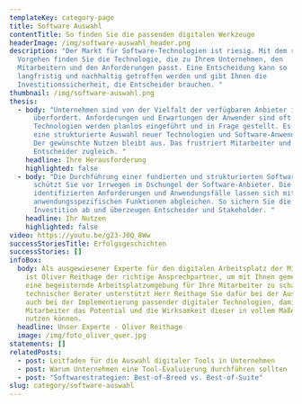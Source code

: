 ```yaml
---
templateKey: category-page
title: Software Auswahl
contentTitle: So finden Sie die passenden digitalen Werkzeuge
headerImage: /img/software-auswahl_header.png
description: "Der Markt für Software-Technologien ist riesig. Mit dem richtigen
  Vorgehen finden Sie die Technologie, die zu Ihrem Unternehmen, den
  Mitarbeitern und den Anforderungen passt. Eine Entscheidung kann so
  langfristig und nachhaltig getroffen werden und gibt Ihnen die
  Investitionssicherheit, die Entscheider brauchen. "
thumbnail: /img/software-auswahl.png
thesis:
  - body: "Unternehmen sind von der Vielfalt der verfügbaren Anbieter im Markt
      überfordert. Anforderungen und Erwartungen der Anwender sind oft unklar,
      Technologien werden planlos eingeführt und in Frage gestellt. Es fehlt
      eine strukturierte Auswahl neuer Technologien und Software-Anwendungen.
      Der gewünschte Nutzen bleibt aus. Das frustriert Mitarbeiter und
      Entscheider zugleich. "
    headline: Ihre Herausforderung
    highlighted: false
  - body: "Die Durchführung einer fundierten und strukturierten Software-Auswahl
      schützt Sie vor Irrwegen im Dschungel der Software-Anbieter. Die
      identifizierten Anforderungen und Anwendungsfälle lassen sich mit den
      anwendungsspezifischen Funktionen abgleichen. So sichern Sie die
      Investition ab und überzeugen Entscheider und Stakeholder. "
    headline: Ihr Nutzen
    highlighted: false
video: https://youtu.be/g23-J0Q_8Ww
successStoriesTitle: Erfolgsgeschichten
successStories: []
infoBox:
  body: Als ausgewiesener Experte für den digitalen Arbeitsplatz der Mitarbeiter
    ist Oliver Reithage der richtige Ansprechpartner, um mit Ihnen gemeinsam
    eine begeisternde Arbeitsplatzumgebung für Ihre Mitarbeiter zu schaffen. Als
    technischer Berater unterstützt Herr Reithage Sie dafür bei der Auswahl als
    auch bei der Implementierung passender digitaler Technologien, damit Ihre
    Mitarbeiter das Potential und die Wirksamkeit dieser in vollem Maße für sich
    nutzen können.
  headline: Unser Experte - Oliver Reithage
  image: /img/foto_oliver_quer.jpg
statements: []
relatedPosts:
  - post: Leitfaden für die Auswahl digitaler Tools in Unternehmen
  - post: Warum Unternehmen eine Tool-Evaluierung durchführen sollten
  - post: "Softwarestrategien: Best-of-Breed vs. Best-of-Suite"
slug: category/software-auswahl
---
```

